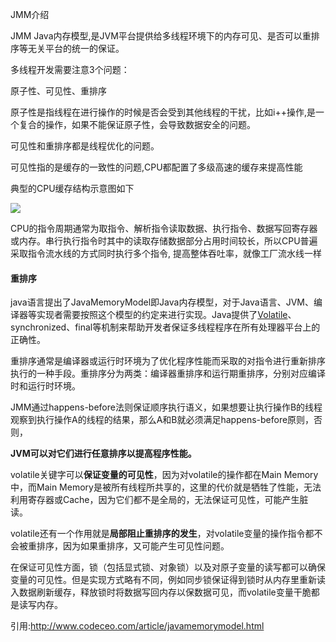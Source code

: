 JMM介绍

JMM Java内存模型,是JVM平台提供给多线程环境下的内存可见、是否可以重排序等无关平台的统一的保证。

多线程开发需要注意3个问题：

 原子性、可见性、重排序

原子性是指线程在进行操作的时候是否会受到其他线程的干扰，比如i++操作,是一个复合的操作，如果不能保证原子性，会导致数据安全的问题。

可见性和重排序都是线程优化的问题。

可见性指的是缓存的一致性的问题,CPU都配置了多级高速的缓存来提高性能

典型的CPU缓存结构示意图如下

![](http://static.codeceo.com/images/2017/05/cpu-arch.png)

CPU的指令周期通常为取指令、解析指令读取数据、执行指令、数据写回寄存器或内存。串行执行指令时其中的读取存储数据部分占用时间较长，所以CPU普遍采取指令流水线的方式同时执行多个指令, 提高整体吞吐率，就像工厂流水线一样

#### 重排序

java语言提出了JavaMemoryModel即Java内存模型，对于Java语言、JVM、编译器等实现者需要按照这个模型的约定来进行实现。Java提供了[Volatile](http://www.codeceo.com/article/java-volatile-var.html)、synchronized、final等机制来帮助开发者保证多线程程序在所有处理器平台上的正确性。

重排序通常是编译器或运行时环境为了优化程序性能而采取的对指令进行重新排序执行的一种手段。重排序分为两类：编译器重排序和运行期重排序，分别对应编译时和运行时环境。

JMM通过happens-before法则保证顺序执行语义，如果想要让执行操作B的线程观察到执行操作A的线程的结果，那么A和B就必须满足happens-before原则，否则，

**JVM可以对它们进行任意排序以提高程序性能。**

volatile关键字可以**保证变量的可见性**，因为对volatile的操作都在Main Memory中，而Main Memory是被所有线程所共享的，这里的代价就是牺牲了性能，无法利用寄存器或Cache，因为它们都不是全局的，无法保证可见性，可能产生脏读。

volatile还有一个作用就是**局部阻止重排序的发生**，对volatile变量的操作指令都不会被重排序，因为如果重排序，又可能产生可见性问题。

在保证可见性方面，锁（包括显式锁、对象锁）以及对原子变量的读写都可以确保变量的可见性。但是实现方式略有不同，例如同步锁保证得到锁时从内存里重新读入数据刷新缓存，释放锁时将数据写回内存以保数据可见，而volatile变量干脆都是读写内存。



引用:http://www.codeceo.com/article/javamemorymodel.html




